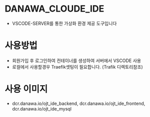 # DANAWA_CLOUDE_IDE
- VSCODE-SERVER를 통한 가상화 환경 제공 도구입니다

# 사용방법
- 회원가입 후 로그인하여 컨테이너를 생성하여 서버에서 VSCODE 사용
- 로컬에서 사용할경우 Traefik셋팅이 필요합니다. (Trafik 디렉토리참조)

# 사용 이미지
- dcr.danawa.io/ojt_ide_backend, dcr.danawa.io/ojt_ide_frontend, dcr.danawa.io/ojt_ide_mysql
 